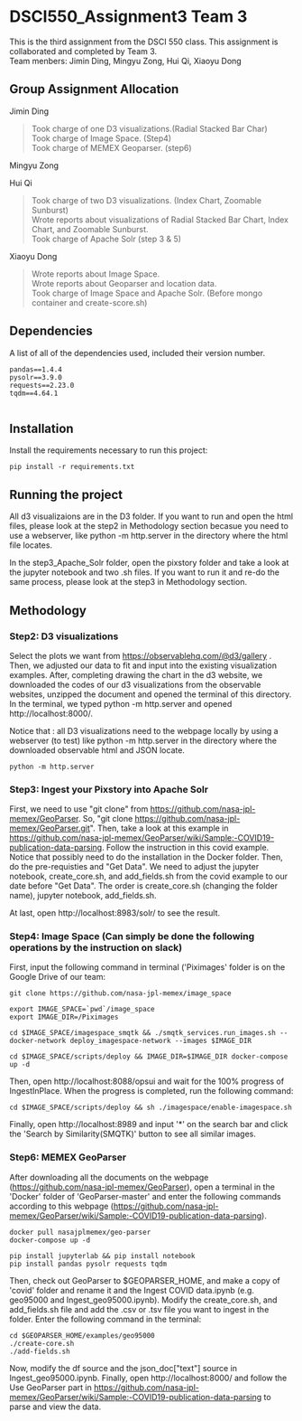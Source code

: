 # DSCI550_Assignment3 Team 3

This is the third assignment from the DSCI 550 class. This assignment is collaborated and completed by Team 3. <br>
Team menbers: Jimin Ding, Mingyu Zong, Hui Qi, Xiaoyu Dong

## Group Assignment Allocation
Jimin Ding
> Took charge of one D3 visualizations.(Radial Stacked Bar Char) <br>
Took charge of Image Space. (Step4) <br>
Took charge of MEMEX Geoparser. (step6)

Mingyu Zong
> 

Hui Qi 
> Took charge of two D3 visualizations. (Index Chart, Zoomable Sunburst) <br>
Wrote reports about visualizations of Radial Stacked Bar Chart, Index Chart, and Zoomable Sunburst.<br>
Took charge of Apache Solr (step 3 & 5)

Xiaoyu Dong
> Wrote reports about Image Space. <br>
Wrote reports about Geoparser and location data. <br>
Took charge of Image Space and Apache Solr. (Before mongo container and create-score.sh)



## Dependencies

A list of all of the dependencies used, included their version number.
```
pandas==1.4.4
pysolr==3.9.0
requests==2.23.0
tqdm==4.64.1


```
## Installation

Install the requirements necessary to run this project:  

```
pip install -r requirements.txt
```

## Running the project

All d3 visualizaions are in the D3 folder. If you want to run and open the html files, please look at the step2 in Methodology section becasue you need to use a webserver, like python -m http.server <port> in the directory where the html file locates.


In the step3_Apache_Solr folder, open the pixstory folder and take a look at the jupyter notebook and two .sh files. If you want to run it and re-do the same process, please look at the step3 in Methodology section.





## Methodology

### Step2: D3 visualizations 

Select the plots we want from https://observablehq.com/@d3/gallery . Then, we adjusted our data to fit and input into the existing visualization examples.
After, completing drawing the chart in the d3 website, we downloaded the codes of our d3 visualizations from the observable websites, unzipped the document and opened the terminal of this directory. In the terminal, we typed python -m http.server and opened http://localhost:8000/. 

Notice that : all D3 visualizations need to the webpage locally by using a webserver (to test) like python -m http.server <port> in the directory where the downloaded observable html and JSON locate.

```
python -m http.server 
```

  
### Step3: Ingest your Pixstory into Apache Solr

First, we need to use "git clone" from https://github.com/nasa-jpl-memex/GeoParser. So, "git clone https://github.com/nasa-jpl-memex/GeoParser.git". Then, take a look at this example in https://github.com/nasa-jpl-memex/GeoParser/wiki/Sample:-COVID19-publication-data-parsing. Follow the instruction in this covid example. Notice that possibly need to do the installation in the Docker folder. Then, do the pre-requisties and "Get Data". We need to adjust the jupyter notebook, create_core.sh, and add_fields.sh from the covid example to our date before "Get Data". The order is create_core.sh (changing the folder name), jupyter notebook, add_fields.sh. 
  
At last, open http://localhost:8983/solr/ to see the result.
  
  
  
### Step4: Image Space (Can simply be done the following operations by the instruction on slack)
  
First, input the following command in terminal ('Piximages' folder is on the Google Drive of our team:
```
git clone https://github.com/nasa-jpl-memex/image_space
  
export IMAGE_SPACE=`pwd`/image_space
export IMAGE_DIR=/Piximages 
  
cd $IMAGE_SPACE/imagespace_smqtk && ./smqtk_services.run_images.sh --docker-network deploy_imagespace-network --images $IMAGE_DIR
  
cd $IMAGE_SPACE/scripts/deploy && IMAGE_DIR=$IMAGE_DIR docker-compose up -d
```
  
Then, open http://localhost:8088/opsui and wait for the 100% progress of IngestInPlace. When the progress is completed, run the following command:
```  
cd $IMAGE_SPACE/scripts/deploy && sh ./imagespace/enable-imagespace.sh
```
  
Finally, open http://localhost:8989 and input '*' on the search bar and click the 'Search by Similarity(SMQTK)' button to see all similar images.

  

### Step6: MEMEX GeoParser
  
After downloading all the documents on the webpage (https://github.com/nasa-jpl-memex/GeoParser), open a terminal in the 'Docker' folder of 'GeoParser-master' and enter the following commands according to this webpage (https://github.com/nasa-jpl-memex/GeoParser/wiki/Sample:-COVID19-publication-data-parsing).
```
docker pull nasajplmemex/geo-parser
docker-compose up -d
  
pip install jupyterlab && pip install notebook
pip install pandas pysolr requests tqdm  
```
  
Then, check out GeoParser to $GEOPARSER_HOME, and make a copy of 'covid' folder and rename it and the Ingest COVID data.ipynb (e.g. geo95000 and Ingest_geo95000.ipynb).  Modify the create_core.sh, and add_fields.sh file and add the .csv or .tsv file you want to ingest in the folder. Enter the following command in the terminal:
```
cd $GEOPARSER_HOME/examples/geo95000
./create-core.sh
./add-fields.sh
```
  
Now, modify the df source and the json_doc["text"] source in Ingest_geo95000.ipynb. Finally, open http://localhost:8000/ and follow the Use GeoParser part in https://github.com/nasa-jpl-memex/GeoParser/wiki/Sample:-COVID19-publication-data-parsing to parse and view the data.






